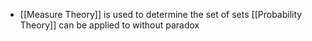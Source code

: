 - [[Measure Theory]] is used to determine the set of sets [[Probability Theory]] can be applied to without paradox